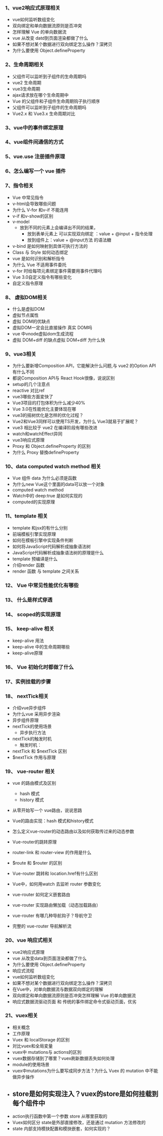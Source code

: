 ### 1、vue2响应式原理相关
- vue如何监听数组变化
- 双向绑定和单向数据流原则是否冲突
- 怎样理解 Vue 的单向数据流
- vue 从改变 datd到页面渲染都做了什么
- 如果不想对某个数据进行双向绑定怎么操作？深拷贝
- 为什么要使用 Object.defineProperty
### 2、生命周期相关
- 父组件可以监听到子组件的生命周期吗
- vue2 生命周期
- vue3生命周期
- ajax请求放在哪个生命周期中
- Vue 的父组件和子组件生命周期钩子执行顺序
- 父组件可以监听到子组件的生命周期吗
- Vue2.x 和 Vue3.x 生命周期对比
### 3、vue中的事件绑定原理
### 4、vue组件间通信的方式
### 5、vue.use 注册插件原理
### 6、怎么编写一个 vue 插件
### 7、指令相关
- Vue 中常见指令
- v-html会导致哪些问题
- 为什么 V-for 和v-if 不能连用
- v-if 和v-show的区别
- v-model 
    - 放到不同的元素上会编译出不同的结果，
        - 放到表单元素上 可以实现双向绑定 ：value + @input + 指令处理
        - 放到组件上：value + @input方法 的语法糖
- v-bind 是如何映射到具体可执行方法的
- Class 与 Style 如何动态绑定
- vue 是如何识别和解析指令
- 为什么 Vue 不适用事件委托
- v-for 时给每项元素绑定事件需要用事件代理吗
- Vue 3.0自定义指令有哪些变化
- 自定义指令原理
### 8、 虚拟DOM相关
- 什么是虚拟DOM
- 虚拟节点属性
- 虚拟 DOM的优缺点
- 虚拟DOM一定会比直接操作 真实 DOM吗
- vue 中vnode虚拟dom生成流程
- 虚拟 DOM+diff 的缺点虚拟 DOM+diff 为什么快

### 9、vue3相关
- 为什么要新增Composition API，它能解決什么问题,与 vue2 的Option API 有什么不同
- 都说Composition API与 React Hook很像，说说区别
- setup的几个注意点
- reactive 对比ref
- vue3哪些方面変快了
- Vue3项目的打包体积为什么减少40%
- Vue 3.0在性能优化主要体现在哪
- vue3的摇树优化是怎样的优化过程？
- Vue2和Vue3同样可以使用TS开发，为什么 Vue3就易于扩展呢？
- vue3 相比较于 vue2 在编译阶段有哪些改进
- watch和watchEffect异同
- vue3响应式原理
- Proxy 和 Object.defineProperty 的区别
- 为什么 Proxy 替換defineProperty
### 10、data computed watch method 相关
- Vue 组件 data 为什么必须是函数
- 为什么new Vue这个里面的data可以放一个对象
- computed watch method 
- Watch中的 deep:true 是如何实现的
- computed的实现原理
### 11、template 相关
- template 和jsx的有什么分别
- 前端模板引擎实现原理
- 如何在模板引擎中实现条件判断
- 如何将JavaScript代码解析成抽象语法树
- JavaScript代码解析成抽象语法树的原理是什么
- template 预编译是什么
- 介绍render 函数
- render 函数 与 template 之间关系
### 12、 Vue 中常见性能优化有哪些
### 13、 什么是样式穿透
### 14、 scoped的实现原理
### 15、 keep-alive 相关
- keep-alive 用法
- keep-alive 中的生命周期哪些
- keep-alive原理
### 16、 Vue 初始化时都做了什么
### 17、实例挂载的步骤
### 18、 nextTick相关
- 介绍vue异步组件
- 为什么vue 采用异步渲染
- 异步组件原理
- nextTick的使用场景
    - 异步执行方法
- nextTick的触发时机
    - 触发时机：
- nextTick 和 $nextTick 区别
- $nextTick 作用与原理
### 19、 vue-router 相关
- vue 的路由模式及区别
    - hash 模式
    - history 模式

- 从零开始写一个 vue路由，说说思路
- Vue的路由实现：hash 模式和history模式
- 怎么定义vue-router的动态路由以及如何获取传过来的动态参数
- Vue-router的跳转原理
- router-link 和 router-view 的作用是什么
- $route 和 $router 的区别
- Vue-router 跳转和 location.href有什么区别
- Vue中，如何用watch 去监听 router 参数变化
- vue-router 如何定义嵌套路由
- vue-router 实现路由懒加载（动态加载路由）
- vue-router 有哪几种导航钩子？导航守卫
- 完整的 vue-router 导航解析流 
### 20、vue 响应式相关
- vue2响应式原理
- vue 从改变data到页面渲染都做了什么
- 为什么要使用 Object.defineProperty
- 响应式流程
- vue如何监听数组变化
- 如果不想对某个数据进行双向绑定怎么操作？深拷贝
- 在Vue中，对单向数据流与数据双向绑定的理解
- 双向绑定和单向数据流原则是否冲突怎样理解 Vue 的单向数据流
- 响应式数据流驱动页面 和 传统的事件绑定命令式驱动页面，优劣
### 21、vuex相关
- 相关概念
- 工作原理
- Vuex 和 localStorage 的区别
- 対比vuex和全局変量
- vuex中 mutations与 actions的区別
- vuex数据存储到了哪里？vuex刷新数据丢失如何处理
- module的使用场景
- vuex中mutations为什么要写成同步方法？为什么 Vuex 的 mutation 中不能做异步操作
- store是如何实现注入？vuex的store是如何挂载到每个组件中
    -
- action执行函数中第一个参数 store 从哪里获取的
- Vuex如何区分 state是外部直接修改，还是通过 mutation 方法修改的
- state 内部支持模抉配置和模抉嵌套，如何实现的？


